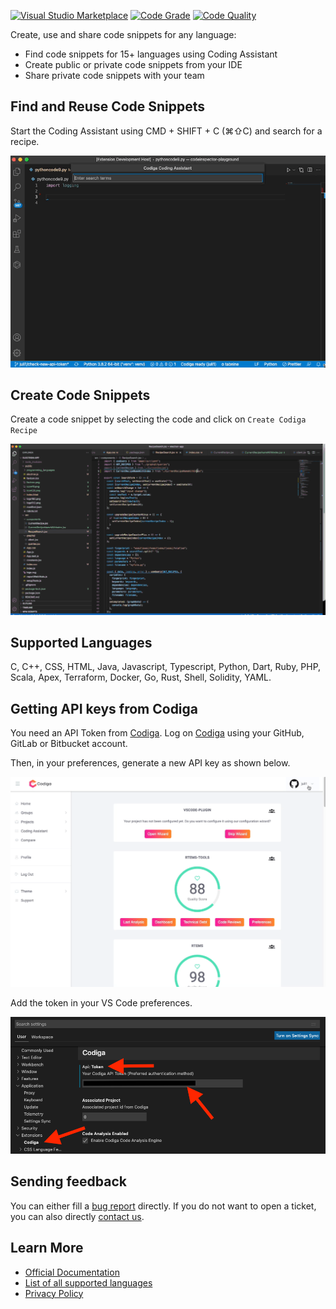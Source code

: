 [![Visual Studio Marketplace](https://vsmarketplacebadge.apphb.com/installs-short/codiga.vscode-plugin.svg?style=flat-square)](https://marketplace.visualstudio.com/items?itemName=codiga.vscode-plugin)
[![Code Grade](https://api.codiga.io/project/29693/status/svg)](https://app.codiga.io/public/project/29693/vscode-plugin/dashboard)
[![Code Quality](https://api.codiga.io/project/29693/score/svg)](https://app.codiga.io/public/project/29693/vscode-plugin/dashboard)

Create, use and share code snippets for any language:

- Find code snippets for 15+ languages using Coding Assistant
- Create public or private code snippets from your IDE
- Share private code snippets with your team

## Find and Reuse Code Snippets

Start the Coding Assistant using CMD + SHIFT + C (⌘⇧C) and search for a recipe.

![Use of recipe in Python](images/use-recipe.gif)

## Create Code Snippets

Create a code snippet by selecting the code and click on `Create Codiga Recipe`

![Use of recipe in Python](images/vscode-create-recipe.gif)

## Supported Languages

C, C++, CSS, HTML, Java, Javascript, Typescript, Python, Dart, Ruby, PHP, Scala, Apex, Terraform, Docker, Go, Rust, Shell, Solidity, YAML.

## Getting API keys from Codiga

You need an API Token from [Codiga](https://codiga.io).
Log on [Codiga](https://app.codiga.io) using your GitHub, GitLab or Bitbucket account.

Then, in your preferences, generate a new API key as shown below.

![Generate API Token on Codiga](images/api-token-creation.gif)

Add the token in your VS Code preferences.

![Enter your API keys](images/configuration.png)

## Sending feedback

You can either fill a [bug report](https://github.com/codiga/vscode-plugin/issues) directly.
If you do not want to open a ticket, you can also directly [contact us](https://codiga.io/contact).

## Learn More

- [Official Documentation](https://doc.codiga.io/docs/coding-assistant/coding-assistant-vscode/)
- [List of all supported languages](https://doc.codiga.io/docs/faq/#what-languages-are-supported)
- [Privacy Policy](https://www.codiga.io/privacy)
